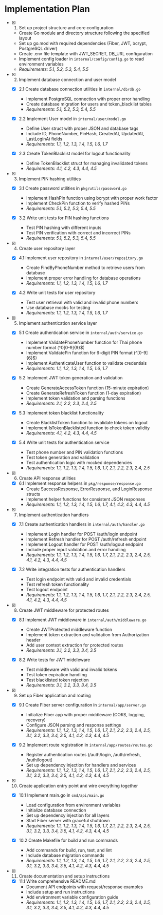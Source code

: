# Implementation Plan

- [x] 1. Set up project structure and core configuration
  - Create Go module and directory structure following the specified layout
  - Set up go.mod with required dependencies (Fiber, JWT, bcrypt, PostgreSQL driver)
  - Create .env file template with JWT_SECRET, DB_URL configuration
  - Implement config loader in `internal/config/config.go` to read environment variables
  - _Requirements: 5.1, 5.2, 5.3, 5.4, 5.5_

- [x] 2. Implement database connection and user model
  - [x] 2.1 Create database connection utilities in `internal/db/db.go`
    - Implement PostgreSQL connection with proper error handling
    - Create database migration for users and token_blacklist tables
    - _Requirements: 5.1, 5.2, 5.3, 5.4, 5.5_

  - [x] 2.2 Implement User model in `internal/user/model.go`
    - Define User struct with proper JSON and database tags
    - Include ID, PhoneNumber, PinHash, CreatedAt, UpdatedAt, LastLoginAt fields
    - _Requirements: 1.1, 1.2, 1.3, 1.4, 1.5, 1.6, 1.7_

  - [x] 2.3 Create TokenBlacklist model for logout functionality
    - Define TokenBlacklist struct for managing invalidated tokens
    - _Requirements: 4.1, 4.2, 4.3, 4.4, 4.5_

- [x] 3. Implement PIN hashing utilities
  - [x] 3.1 Create password utilities in `pkg/utils/password.go`
    - Implement HashPin function using bcrypt with proper work factor
    - Implement CheckPin function to verify hashed PINs
    - _Requirements: 5.1, 5.2, 5.3, 5.4, 5.5_

  - [x] 3.2 Write unit tests for PIN hashing functions
    - Test PIN hashing with different inputs
    - Test PIN verification with correct and incorrect PINs
    - _Requirements: 5.1, 5.2, 5.3, 5.4, 5.5_

- [x] 4. Create user repository layer
  - [x] 4.1 Implement user repository in `internal/user/repository.go`
    - Create FindByPhoneNumber method to retrieve users from database
    - Implement proper error handling for database operations
    - _Requirements: 1.1, 1.2, 1.3, 1.4, 1.5, 1.6, 1.7_

  - [x] 4.2 Write unit tests for user repository
    - Test user retrieval with valid and invalid phone numbers
    - Use database mocks for testing
    - _Requirements: 1.1, 1.2, 1.3, 1.4, 1.5, 1.6, 1.7_

- [x] 5. Implement authentication service layer
  - [x] 5.1 Create authentication service in `internal/auth/service.go`
    - Implement ValidatePhoneNumber function for Thai phone number format (^0[0-9]{9}$)
    - Implement ValidatePin function for 6-digit PIN format (^[0-9]{6}$)
    - Implement AuthenticateUser function to validate credentials
    - _Requirements: 1.1, 1.2, 1.3, 1.4, 1.5, 1.6, 1.7_

  - [x] 5.2 Implement JWT token generation and validation
    - Create GenerateAccessToken function (15-minute expiration)
    - Create GenerateRefreshToken function (1-day expiration)
    - Implement token validation and parsing functions
    - _Requirements: 2.1, 2.2, 2.3, 2.4, 2.5_

  - [x] 5.3 Implement token blacklist functionality
    - Create BlacklistToken function to invalidate tokens on logout
    - Implement IsTokenBlacklisted function to check token validity
    - _Requirements: 4.1, 4.2, 4.3, 4.4, 4.5_

  - [x] 5.4 Write unit tests for authentication service
    - Test phone number and PIN validation functions
    - Test token generation and validation
    - Test authentication logic with mocked dependencies
    - _Requirements: 1.1, 1.2, 1.3, 1.4, 1.5, 1.6, 1.7, 2.1, 2.2, 2.3, 2.4, 2.5_

- [x] 6. Create API response utilities
  - [x] 6.1 Implement response helpers in `pkg/response/response.go`
    - Create SuccessResponse, ErrorResponse, and LoginResponse structs
    - Implement helper functions for consistent JSON responses
    - _Requirements: 1.1, 1.2, 1.3, 1.4, 1.5, 1.6, 1.7, 4.1, 4.2, 4.3, 4.4, 4.5_

- [x] 7. Implement authentication handlers
  - [x] 7.1 Create authentication handlers in `internal/auth/handler.go`
    - Implement Login handler for POST /auth/login endpoint
    - Implement Refresh handler for POST /auth/refresh endpoint
    - Implement Logout handler for POST /auth/logout endpoint
    - Include proper input validation and error handling
    - _Requirements: 1.1, 1.2, 1.3, 1.4, 1.5, 1.6, 1.7, 2.1, 2.2, 2.3, 2.4, 2.5, 4.1, 4.2, 4.3, 4.4, 4.5_

  - [x] 7.2 Write integration tests for authentication handlers
    - Test login endpoint with valid and invalid credentials
    - Test refresh token functionality
    - Test logout endpoint
    - _Requirements: 1.1, 1.2, 1.3, 1.4, 1.5, 1.6, 1.7, 2.1, 2.2, 2.3, 2.4, 2.5, 4.1, 4.2, 4.3, 4.4, 4.5_

- [x] 8. Create JWT middleware for protected routes
  - [x] 8.1 Implement JWT middleware in `internal/auth/middleware.go`
    - Create JWTProtected middleware function
    - Implement token extraction and validation from Authorization header
    - Add user context extraction for protected routes
    - _Requirements: 3.1, 3.2, 3.3, 3.4, 3.5_

  - [x] 8.2 Write tests for JWT middleware
    - Test middleware with valid and invalid tokens
    - Test token expiration handling
    - Test blacklisted token rejection
    - _Requirements: 3.1, 3.2, 3.3, 3.4, 3.5_

- [x] 9. Set up Fiber application and routing
  - [x] 9.1 Create Fiber server configuration in `internal/app/server.go`
    - Initialize Fiber app with proper middleware (CORS, logging, recovery)
    - Configure JSON parsing and response settings
    - _Requirements: 1.1, 1.2, 1.3, 1.4, 1.5, 1.6, 1.7, 2.1, 2.2, 2.3, 2.4, 2.5, 3.1, 3.2, 3.3, 3.4, 3.5, 4.1, 4.2, 4.3, 4.4, 4.5_

  - [x] 9.2 Implement route registration in `internal/app/routes/routes.go`
    - Register authentication routes (/auth/login, /auth/refresh, /auth/logout)
    - Set up dependency injection for handlers and services
    - _Requirements: 1.1, 1.2, 1.3, 1.4, 1.5, 1.6, 1.7, 2.1, 2.2, 2.3, 2.4, 2.5, 3.1, 3.2, 3.3, 3.4, 3.5, 4.1, 4.2, 4.3, 4.4, 4.5_

- [x] 10. Create application entry point and wire everything together
  - [x] 10.1 Implement main.go in `cmd/api/main.go`
    - Load configuration from environment variables
    - Initialize database connection
    - Set up dependency injection for all layers
    - Start Fiber server with graceful shutdown
    - _Requirements: 1.1, 1.2, 1.3, 1.4, 1.5, 1.6, 1.7, 2.1, 2.2, 2.3, 2.4, 2.5, 3.1, 3.2, 3.3, 3.4, 3.5, 4.1, 4.2, 4.3, 4.4, 4.5_

  - [x] 10.2 Create Makefile for build and run commands
    - Add commands for build, run, test, and lint
    - Include database migration commands
    - _Requirements: 1.1, 1.2, 1.3, 1.4, 1.5, 1.6, 1.7, 2.1, 2.2, 2.3, 2.4, 2.5, 3.1, 3.2, 3.3, 3.4, 3.5, 4.1, 4.2, 4.3, 4.4, 4.5_

- [x] 11. Create documentation and setup instructions
  - [x] 11.1 Write comprehensive README.md
    - Document API endpoints with request/response examples
    - Include setup and run instructions
    - Add environment variable configuration guide
    - _Requirements: 1.1, 1.2, 1.3, 1.4, 1.5, 1.6, 1.7, 2.1, 2.2, 2.3, 2.4, 2.5, 3.1, 3.2, 3.3, 3.4, 3.5, 4.1, 4.2, 4.3, 4.4, 4.5_